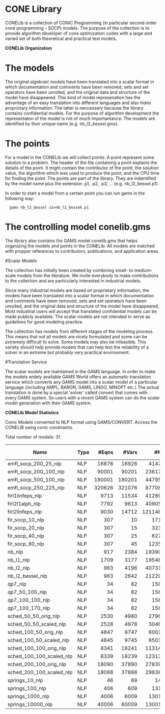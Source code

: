 # CONE Library

CONELib is a collection of CONIC Programming (in particular second order cone programming - SOCP) models. 
The purpose of the collection is to provide algorithm developer of cone optimization codes with a large and varied set of both theoretical and practical test models.

**CONELib Organization**

The models
==========

The original algebraic models have been translated into a scalar format in
which documentation and comments have been removed, sets and set operators
have been unrolled, and the original data and structure of the model have
disappeared. This kind of model represenation has the advantage of an easy
translation into different languages and also hides propriotary
information. The latter is neccessary because the library contains
confidential models. For the purpose of algorithm development the
representaton of the model is not of much importantance. The models are
identified by their unique name (e.g. nb_l2_bessel.gms).

The points
==========

For a model in the CONELib we will collect points. A point represent
some solution to a problem. The header of the file containing a point
explains the details of the point. It might contain the contributor of
the point, the solution value, the algorithm which was used to produce
the point, and the CPU time for finding the point. The points are part
of the library. They are indentified by the model name plus the
extension .p1, .p2, .p3, ... (e.g. nb_l2_bessel.p1).

In order to start a model from a certain point you can run gams in the
following way:

	  gams nb_l2_bessel u1=nb_l2_bessek.p1

The controlling model conelib.gms
===================================

The library also contains the GAMS model conelib.gms that helps
organizing the models and points in the CONELib. All models are
matched with propper references to contributors, publications, and
application areas.

#Scalar Models

The collection has initially been created by combining small- to medium-scale models from the literature. We invite everybody to make contributions to the collection and are particularly interested in industrial models.

Since many industrial models are based on proprietary information, the models have been translated into a scalar format in which documentation and comments have been removed, sets and set operators have been unrolled, and the original data and structure of the model have disappeared. Most industrial users will accept that translated confidential models can be made publicly available. The scalar models are not intended to serve as guidelines for good modeling practice.

The collection has models from different stages of the modeling process. This means that not all models are nicely formulated and some can be extremely difficult to solve. Some models may also be infeasible. This variety should help provide models that can help test the reliability of a solver in an extreme but probably very practical environment.

#Translation Service

The scalar models are maintained in the GAMS language. In order to make the models widely available GAMS World offers an automatic translation service which converts any GAMS model into a scalar model of a particular language (including AMPL, BARON, GAMS, LINGO, MINOPT etc.)
The actual translation is done by a special 'solver' called convert that comes with every GAMS system. So users with a recent GAMS system can do the scalar model generation with their GAMS system.

**CONELib Model Statistics**

Conic Models converted to NLP format using GAMS/CONVERT. Access the CONELIB using conic constraints.

Total number of models:   31

|Name                    |Type  |#Eqns  |#Vars   |#NZ   |#NNZ    |Bestknown Objective |
|------------------------|------|------:|-------:|-----:|-------:|-------------------:|
|emfl_socp_200_25_nlp	 |NLP   |16876	|16926	 |41472	 |11250	 |[46.8675](https://git.gams.com/mdekhil/gamsworld/-/blob/master/Cone%20Library/points/emfl_socp_200_25.p1)          |
|emfl_socp_200_100_nlp	 |NLP   |90001	|90201	 |236172 |60000	 | 	                  |
|emfl_socp_500_100_nlp	 |NLP   |180001	|180201	 |447957 |120000 |[325.34611](https://git.gams.com/mdekhil/gamsworld/-/blob/master/Cone%20Library/points/emfl_socp_500_100.p1) 	                  |
|emfl_socp_250_225_nlp	 |NLP   |320626	|321076	 |877084 |213750 | 	                  |
|firl1linfeps_nlp		 |NLP   |9713	|11534	 |412895 |7688	 | 	                  |
|firl2l1alph_nlp		 |NLP   |7792	|9613	 |409053 |7688	 | 	                  |
|firl2linfeps_nlp		 |NLP   |9030	|14712	 |1211486|11768	 | 	                  |
|fir_socp_10_nlp		 |NLP   |307	|10		 |1711	 |2		 |[1.7382](https://git.gams.com/mdekhil/gamsworld/-/blob/master/Cone%20Library/points/fir_socp_10.p1)	          |
|fir_socp_20_nlp		 |NLP   |307	|15		 |3231	 |2	 	 |[1.04649](https://git.gams.com/mdekhil/gamsworld/-/blob/master/Cone%20Library/points/fir_socp_20.p1)                    |
|fir_socp_40_nlp		 |NLP   |307	|25		 |6271	 |2		 |1.0001	          |
|fir_socp_80_nlp		 |NLP   |307	|45		 |12351	 |2	 	 |                    |
|nb_nlp					 |NLP   |917	|2384	 |193901 |1586	 |-0.0507	          |
|nb_l1_nlp				 |NLP   |1709	|3177	 |195487 |1586	 |[-13.0123](https://git.gams.com/mdekhil/gamsworld/-/blob/master/Cone%20Library/points/nb_l1.p1)	          |
|nb_l2_nlp				 |NLP   |963	|4196	 |407317 |3352	 |[-1.62897](https://git.gams.com/mdekhil/gamsworld/-/blob/master/Cone%20Library/points/nb_l2.p1)	                  |
|nb_l2_bessel_nlp		 |NLP   |963	|2642	 |212295 |1798	 |[-0.1026](https://git.gams.com/mdekhil/gamsworld/-/blob/master/Cone%20Library/points/nb_l2_bessel.p1)	          |
|qp7_nlp				 |NLP   |34		|82		 |1585	 |31	 |[0.0008](https://git.gams.com/mdekhil/gamsworld/-/blob/master/Cone%20Library/points/qp7.p1)	          |
|qp7_50_100_nlp			 |NLP   |34		|82		 |1585	 |31	 |[0.0018](https://git.gams.com/mdekhil/gamsworld/-/blob/master/Cone%20Library/points/qp7_50_100.p1)	          |
|qp7_100_100_nlp		 |NLP   |34		|82		 |1585	 |31	 |[0.0043](https://git.gams.com/mdekhil/gamsworld/-/blob/master/Cone%20Library/points/qp7_100_100.p1)	          |
|qp7_100_170_nlp		 |NLP   |34		|82		 |1585	 |31	 |[0.0034](https://git.gams.com/mdekhil/gamsworld/-/blob/master/Cone%20Library/points/qp7_100_170.p1)	          |
|sched_50_50_orig_nlp	 |NLP   |2530	|4980	 |27967	 |2475	 |[26672.9916](https://git.gams.com/mdekhil/gamsworld/-/blob/master/Cone%20Library/points/sched_50_50_orig.p1)	      |
|sched_50_50_scaled_nlp	 |NLP   |2528	|4978	 |30462	 |2474	 |[7.8520](https://git.gams.com/mdekhil/gamsworld/-/blob/master/Cone%20Library/points/sched_50_50_scaled.p1)	          |
|sched_100_50_orig_nlp	 |NLP   |4847	|9747	 |60037	 |4742	 |[181889.9181](https://git.gams.com/mdekhil/gamsworld/-/blob/master/Cone%20Library/points/sched_100_50_orig.p1)	      |
|sched_100_50_scaled_nlp |NLP   |4845	|9745	 |65032	 |4741	 |[67.1651](https://git.gams.com/mdekhil/gamsworld/-/blob/master/Cone%20Library/points/sched_100_50_scaled.p1)	          |
|sched_100_100_orig_nlp	 |NLP   |8341	|18241	 |113142 |8236	 | 	                  |
|sched_100_100_scaled_nlp|NLP   |8339	|18239	 |123137 |8235	 |[27.3308](https://git.gams.com/mdekhil/gamsworld/-/blob/master/Cone%20Library/points/sched_100_100_scaled.p1)	          |
|sched_200_100_orig_nlp	 |NLP   |18090	|37890	 |278392 |17885	 |141360.3657	      |
|sched_200_100_scaled_nlp|NLP   |18088	|37888	 |298387 |17884	 |[51.8120](https://git.gams.com/mdekhil/gamsworld/-/blob/master/Cone%20Library/points/sched_200_100_scaled.p1)	          |
|springs_10_nlp			 |NLP   |46		|69		 |140	 |32	 |[-185.4461](https://git.gams.com/mdekhil/gamsworld/-/blob/master/Cone%20Library/points/springs_10.p1)	          |
|springs_100_nlp		 |NLP   |406	|609	 |1310	 |302	 |[-41591.0422](https://git.gams.com/mdekhil/gamsworld/-/blob/master/Cone%20Library/points/springs_100.p1)	      |
|springs_1000_nlp		 |NLP   |4006	|6009	 |13010	 |3002	 |[-4.003261E+7](https://git.gams.com/mdekhil/gamsworld/-/blob/master/Cone%20Library/points/springs_1000.p1)        |
|springs_10000_nlp		 |NLP   |40006	|60009	 |130010 |30002	 |                    |
